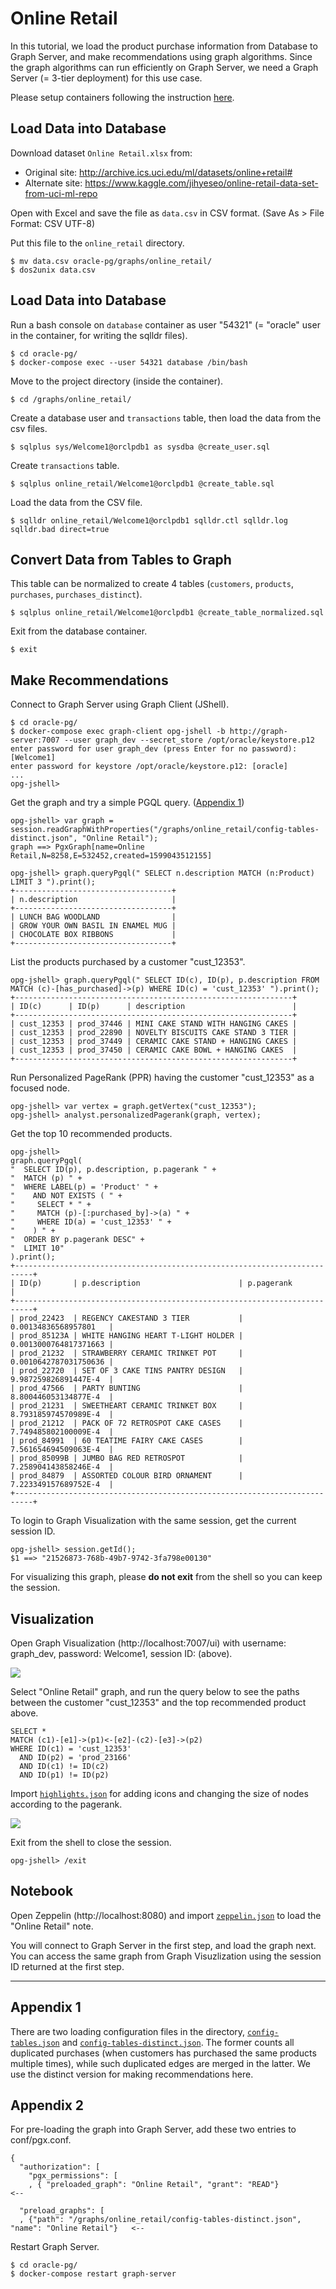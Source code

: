 # Online Retail

In this tutorial, we load the product purchase information from Database to Graph Server, and make recommendations using graph algorithms. Since the graph algorithms can run efficiently on Graph Server, we need a Graph Server (= 3-tier deployment) for this use case.

Please setup containers following the instruction [here](https://github.com/ryotayamanaka/oracle-pg/blob/master/README.md).

## Load Data into Database

Download dataset `Online Retail.xlsx` from:

* Original site: http://archive.ics.uci.edu/ml/datasets/online+retail#
* Alternate site: https://www.kaggle.com/jihyeseo/online-retail-data-set-from-uci-ml-repo

Open with Excel and save the file as `data.csv` in CSV format. (Save As > File Format: CSV UTF-8)

Put this file to the `online_retail` directory.

    $ mv data.csv oracle-pg/graphs/online_retail/
    $ dos2unix data.csv

## Load Data into Database

Run a bash console on `database` container as user "54321" (= "oracle" user in the container, for writing the sqlldr files).

    $ cd oracle-pg/
    $ docker-compose exec --user 54321 database /bin/bash

Move to the project directory (inside the container).

    $ cd /graphs/online_retail/

Create a database user and `transactions` table, then load the data from the csv files.

    $ sqlplus sys/Welcome1@orclpdb1 as sysdba @create_user.sql

Create `transactions` table.

    $ sqlplus online_retail/Welcome1@orclpdb1 @create_table.sql

Load the data from the CSV file.

    $ sqlldr online_retail/Welcome1@orclpdb1 sqlldr.ctl sqlldr.log sqlldr.bad direct=true

## Convert Data from Tables to Graph

This table can be normalized to create 4 tables (`customers`, `products`, `purchases`, `purchases_distinct`).

    $ sqlplus online_retail/Welcome1@orclpdb1 @create_table_normalized.sql

Exit from the database container.

    $ exit

## Make Recommendations

Connect to Graph Server using Graph Client (JShell).

    $ cd oracle-pg/
    $ docker-compose exec graph-client opg-jshell -b http://graph-server:7007 --user graph_dev --secret_store /opt/oracle/keystore.p12
    enter password for user graph_dev (press Enter for no password): [Welcome1]
    enter password for keystore /opt/oracle/keystore.p12: [oracle]
    ...
    opg-jshell>

Get the graph and try a simple PGQL query. ([Appendix 1](#appendix-1))

    opg-jshell> var graph = session.readGraphWithProperties("/graphs/online_retail/config-tables-distinct.json", "Online Retail");
    graph ==> PgxGraph[name=Online Retail,N=8258,E=532452,created=1599043512155]

    opg-jshell> graph.queryPgql(" SELECT n.description MATCH (n:Product) LIMIT 3 ").print();
    +-----------------------------------+
    | n.description                     |
    +-----------------------------------+
    | LUNCH BAG WOODLAND                |
    | GROW YOUR OWN BASIL IN ENAMEL MUG |
    | CHOCOLATE BOX RIBBONS             |
    +-----------------------------------+

List the products purchased by a customer "cust_12353".

    opg-jshell> graph.queryPgql(" SELECT ID(c), ID(p), p.description FROM MATCH (c)-[has_purchased]->(p) WHERE ID(c) = 'cust_12353' ").print();
    +--------------------------------------------------------------+
    | ID(c)      | ID(p)      | description                        |
    +--------------------------------------------------------------+
    | cust_12353 | prod_37446 | MINI CAKE STAND WITH HANGING CAKES |
    | cust_12353 | prod_22890 | NOVELTY BISCUITS CAKE STAND 3 TIER |
    | cust_12353 | prod_37449 | CERAMIC CAKE STAND + HANGING CAKES |
    | cust_12353 | prod_37450 | CERAMIC CAKE BOWL + HANGING CAKES  |
    +--------------------------------------------------------------+

Run Personalized PageRank (PPR) having the customer "cust_12353" as a focused node.

    opg-jshell> var vertex = graph.getVertex("cust_12353");
    opg-jshell> analyst.personalizedPagerank(graph, vertex);

Get the top 10 recommended products.

    opg-jshell>
    graph.queryPgql(
    "  SELECT ID(p), p.description, p.pagerank " +
    "  MATCH (p) " +
    "  WHERE LABEL(p) = 'Product' " +
    "    AND NOT EXISTS ( " +
    "     SELECT * " +
    "     MATCH (p)-[:purchased_by]->(a) " +
    "     WHERE ID(a) = 'cust_12353' " +
    "    ) " +
    "  ORDER BY p.pagerank DESC" +
    "  LIMIT 10"
    ).print();
    +--------------------------------------------------------------------------+
    | ID(p)       | p.description                      | p.pagerank            |
    +--------------------------------------------------------------------------+
    | prod_22423  | REGENCY CAKESTAND 3 TIER           | 0.00134836568957801   |
    | prod_85123A | WHITE HANGING HEART T-LIGHT HOLDER | 0.0013000764817371663 |
    | prod_21232  | STRAWBERRY CERAMIC TRINKET POT     | 0.0010642787031750636 |
    | prod_22720  | SET OF 3 CAKE TINS PANTRY DESIGN   | 9.987259826891447E-4  |
    | prod_47566  | PARTY BUNTING                      | 8.800446053134877E-4  |
    | prod_21231  | SWEETHEART CERAMIC TRINKET BOX     | 8.793185974570989E-4  |
    | prod_21212  | PACK OF 72 RETROSPOT CAKE CASES    | 7.749485802100009E-4  |
    | prod_84991  | 60 TEATIME FAIRY CAKE CASES        | 7.561654694509063E-4  |
    | prod_85099B | JUMBO BAG RED RETROSPOT            | 7.258904143858246E-4  |
    | prod_84879  | ASSORTED COLOUR BIRD ORNAMENT      | 7.223349157689752E-4  |
    +--------------------------------------------------------------------------+

To login to Graph Visualization with the same session, get the current session ID.

    opg-jshell> session.getId();
    $1 ==> "21526873-768b-49b7-9742-3fa798e00130"

For visualizing this graph, please **do not exit** from the shell so you can keep the session.

## Visualization

Open Graph Visualization (http://localhost:7007/ui) with username: graph_dev, password: Welcome1, session ID: (above).

![](https://user-images.githubusercontent.com/4862919/91992834-9084da80-ed6f-11ea-89ee-6d6134c2bb3d.jpg)

Select "Online Retail" graph, and run the query below to see the paths between the customer "cust_12353" and the top recommended product above.

    SELECT *
    MATCH (c1)-[e1]->(p1)<-[e2]-(c2)-[e3]->(p2)
    WHERE ID(c1) = 'cust_12353'
      AND ID(p2) = 'prod_23166'
      AND ID(c1) != ID(c2)
      AND ID(p1) != ID(p2)

Import [`highlights.json`](https://github.com/ryotayamanaka/oracle-pg/blob/20.3/graphs/online_retail/highlights.json) for adding icons and changing the size of nodes according to the pagerank.

![](https://user-images.githubusercontent.com/4862919/91992798-86fb7280-ed6f-11ea-9586-8b600c94a8ed.jpg)

Exit from the shell to close the session.

    opg-jshell> /exit

## Notebook

Open Zeppelin (http://localhost:8080) and import [`zeppelin.json`](https://github.com/ryotayamanaka/oracle-pg/blob/20.3/graphs/online_retail/zeppelin.json) to load the "Online Retail" note.

You will connect to Graph Server in the first step, and load the graph next. You can access the same graph from Graph Visuzlization using the session ID returned at the first step.

---

## Appendix 1

There are two loading configuration files in the directory, [`config-tables.json`](https://github.com/ryotayamanaka/oracle-pg/blob/master/graphs/retail/config-tables.json) and [`config-tables-distinct.json`](https://github.com/ryotayamanaka/oracle-pg/blob/master/graphs/retail/config-tables-distinct.json). The former counts all duplicated purchases (when customers has purchased the same products multiple times), while such duplicated edges are merged in the latter. We use the distinct version for making recommendations here.

## Appendix 2

For pre-loading the graph into Graph Server, add these two entries to conf/pgx.conf.

    {
      "authorization": [
        "pgx_permissions": [
        , { "preloaded_graph": "Online Retail", "grant": "READ"}            <--

      "preload_graphs": [
      , {"path": "/graphs/online_retail/config-tables-distinct.json", "name": "Online Retail"}   <--

Restart Graph Server.

    $ cd oracle-pg/
    $ docker-compose restart graph-server
